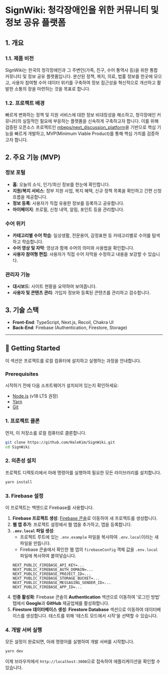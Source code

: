# SignWiki: 청각장애인을 위한 커뮤니티 및 정보 공유 플랫폼

## 1. 개요

### 1.1. 제품 비전
SignWiki는 한국의 청각장애인과 그 주변인(가족, 친구, 수어 통역사 등)을 위한 통합 커뮤니티 및 정보 공유 플랫폼입니다. 분산된 정책, 복지, 의료, 법률 정보를 한곳에 모으고, 사용자 참여형 수어 데이터 위키를 구축하여 정보 접근성을 혁신적으로 개선하고 활발한 소통의 장을 마련하는 것을 목표로 합니다.

### 1.2. 프로젝트 배경
빠르게 변화하는 정책 및 지원 서비스에 대한 정보 비대칭성을 해소하고, 청각장애인 커뮤니티의 실질적인 필요에 부응하는 플랫폼을 신속하게 구축하고자 합니다. 이를 위해 검증된 오픈소스 프로젝트인 [mbeps/next_discussion_platform](https://github.com/mbeps/next_discussion_platform)을 기반으로 핵심 기능을 빠르게 개발하고, MVP(Minimum Viable Product)를 통해 핵심 가치를 검증하고자 합니다.

## 2. 주요 기능 (MVP)

### 정보 포털
- **홈**: 오늘의 소식, 인기/최신 정보를 한눈에 확인합니다.
- **지원/복지 서비스**: 정부 지원 사업, 복지 혜택, 신규 정책 목록을 확인하고 간편 신청 흐름을 제공합니다.
- **정보 등록**: 사용자가 직접 유용한 정보를 등록하고 공유합니다.
- **마이페이지**: 프로필, 신청 내역, 알림, 포인트 등을 관리합니다.

### 수어 위키
- **카테고리별 수어 학습**: 일상생활, 전문용어, 감정표현 등 카테고리별로 수어를 탐색하고 학습합니다.
- **수어 영상 및 자막**: 영상과 함께 수어의 의미와 사용법을 확인합니다.
- **사용자 참여형 편집**: 사용자가 직접 수어 자막을 수정하고 내용을 보강할 수 있습니다.

### 관리자 기능
- **대시보드**: 사이트 현황을 요약하여 보여줍니다.
- **사용자 및 콘텐츠 관리**: 가입자 정보와 등록된 콘텐츠를 관리하고 검수합니다.

## 3. 기술 스택

- **Front-End**: TypeScript, Next.js, Recoil, Chakra UI
- **Back-End**: Firebase (Authentication, Firestore, Storage)

---

## 🚀 Getting Started

이 섹션은 프로젝트를 로컬 컴퓨터에 설치하고 실행하는 과정을 안내합니다.

### Prerequisites

시작하기 전에 다음 소프트웨어가 설치되어 있는지 확인하세요:
*   [Node.js](https://nodejs.org/) (v18 LTS 권장)
*   [Yarn](https://classic.yarnpkg.com/en/docs/install)
*   [Git](https://git-scm.com/)

### 1. 프로젝트 클론

먼저, 이 저장소를 로컬 컴퓨터로 클론합니다.

```sh
git clone https://github.com/HaleKim/SignWiki.git
cd SignWiki
```

### 2. 의존성 설치

프로젝트 디렉토리에서 아래 명령어를 실행하여 필요한 모든 라이브러리를 설치합니다.

```sh
yarn install
```

### 3. Firebase 설정

이 프로젝트는 백엔드로 Firebase를 사용합니다.

1.  **Firebase 프로젝트 생성**: [Firebase 콘솔](https://console.firebase.google.com/)로 이동하여 새 프로젝트를 생성합니다.
2.  **웹 앱 추가**: 프로젝트 설정에서 웹 앱을 추가하고, 앱을 등록합니다.
3.  **`.env.local` 파일 생성**:
    *   프로젝트 루트에 있는 `.env.example` 파일을 복사하여 `.env.local`이라는 새 파일을 만듭니다.
    *   Firebase 콘솔에서 확인한 웹 앱의 `firebaseConfig` 객체 값을 `.env.local` 파일에 복사하여 붙여넣습니다.
    ```
    NEXT_PUBLIC_FIREBASE_API_KEY=...
    NEXT_PUBLIC_FIREBASE_AUTH_DOMAIN=...
    NEXT_PUBLIC_FIREBASE_PROJECT_ID=...
    NEXT_PUBLIC_FIREBASE_STORAGE_BUCKET=...
    NEXT_PUBLIC_FIREBASE_MESSAGING_SENDER_ID=...
    NEXT_PUBLIC_FIREBASE_APP_ID=...
    ```
4.  **인증 활성화**: Firebase 콘솔의 **Authentication** 섹션으로 이동하여 '로그인 방법' 탭에서 **Google**과 **GitHub** 제공업체를 활성화합니다.
5.  **Firestore 데이터베이스 생성**: **Firestore Database** 섹션으로 이동하여 데이터베이스를 생성합니다. 테스트를 위해 '테스트 모드에서 시작'을 선택할 수 있습니다.

### 4. 개발 서버 실행

모든 설정이 완료되면, 아래 명령어를 실행하여 개발 서버를 시작합니다.

```sh
yarn dev
```

이제 브라우저에서 `http://localhost:3000`으로 접속하여 애플리케이션을 확인할 수 있습니다.